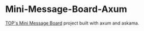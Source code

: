 # Mini-Message-Board-Axum

[TOP's Mini Message Board](https://www.theodinproject.com/lessons/nodejs-mini-message-board) project built with axum and askama.
